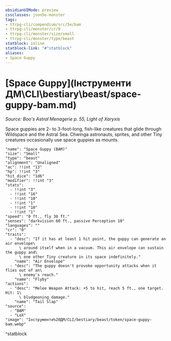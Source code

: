 ```yaml
---
obsidianUIMode: preview
cssclasses: json5e-monster
tags:
- ttrpg-cli/compendium/src/5e/bam
- ttrpg-cli/monster/cr/0
- ttrpg-cli/monster/size/small
- ttrpg-cli/monster/type/beast
statblock: inline
statblock-link: "#^statblock"
aliases:
- Space Guppy
---
```

# [Space Guppy](Інструменти ДМ\CLI\bestiary\beast/space-guppy-bam.md)
*Source: Boo's Astral Menagerie p. 55, Light of Xaryxis*  

Space guppies are 2- to 3-foot-long, fish-like creatures that glide through Wildspace and the Astral Sea. Chwinga astronauts, sprites, and other Tiny creatures occasionally use space guppies as mounts.

```statblock
"name": "Space Guppy (BAM)"
"size": "Small"
"type": "beast"
"alignment": "Unaligned"
"ac": !!int "13"
"hp": !!int "3"
"hit_dice": "1d6"
"modifier": !!int "3"
"stats":
  - !!int "3"
  - !!int "16"
  - !!int "10"
  - !!int "1"
  - !!int "10"
  - !!int "1"
"speed": "0 ft., fly 30 ft."
"senses": "darkvision 60 ft., passive Perception 10"
"languages": ""
"cr": "0"
"traits":
  - "desc": "If it has at least 1 hit point, the guppy can generate an air envelope\
      \ around itself when in a vacuum. This air envelope can sustain the guppy and\
      \ one other Tiny creature in its space indefinitely."
    "name": "Air Envelope"
  - "desc": "The guppy doesn't provoke opportunity attacks when it flies out of an\
      \ enemy's reach."
    "name": "Flyby"
"actions":
  - "desc": "Melee Weapon Attack: +5 to hit, reach 5 ft., one target. Hit: 1\
      \ bludgeoning damage."
    "name": "Tail Slap"
"source":
  - "BAM"
  - "LoX"
"image": "Інструменти%20ДМ/CLI/bestiary/beast/token/space-guppy-bam.webp"
```
^statblock